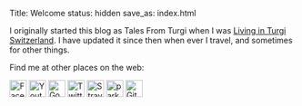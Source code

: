 Title: Welcome
status: hidden
save_as: index.html

<div class="row">
<div class="col-7">

<p>
I originally started this blog as Tales From Turgi when I was <a href="/tag/switzerland.html">Living in Turgi Switzerland</a>. I have updated it since then when ever I travel, and sometimes for other things.
</p>

</div><!-- /col -->
<aside class="col-5">

<div class="p-3 mb-3 bg-light rounded">
<p class="mb-0">Find me at other places on the web:
</p>
<p>

<a target="_new" href="http://www.facebook.com/alexguinane">
    <img width=30 height=30 alt="Facebook" src="/images/icons/facebook.png" /></a>

<a target="_new" href="http://www.youtube.com/user/aguin01">
    <img width=30 height=30 alt="Youtube" src="/images/icons/youtube.png" /></a>

<a target="_new" href="http://www.goodreads.com/aguin">
    <img width=30 height=30 alt="Goodreads"  src="/images/icons/goodreads.png" /></a>

<a target="_new" href="http://twitter.com/alexguinane">
    <img width=30 height=30 alt="Twitter"  src="/images/icons/twitter.png" /></a>

<a target="_new" href="https://www.strava.com/athletes/aguinane">
    <img width=30 height=30 alt="Strava"  src="/images/icons/strava.png" /></a>

<a target="_new" href="http://www.parkrun.com.au/results/athleteresultshistory/?athleteNumber=1694205">
    <img width=30 height=30 alt="parkrun"  src="/images/icons/parkrun.png" /></a>

<a target="_new" href="https://github.com/aguinane">
    <img width=30 height=30 alt="Github"  src="/images/icons/github.png" /></a>

</p>
</div>
</aside>

</div><!-- /row -->


